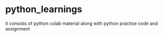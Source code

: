 # python_learnings
it consists of python colab material along with python practise code and assignment
